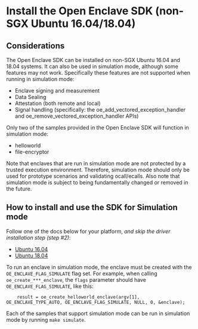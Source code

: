 # Install the Open Enclave SDK (non-SGX Ubuntu 16.04/18.04)

## Considerations
The Open Enclave SDK can be installed on non-SGX Ubuntu 16.04 and 18.04 systems. It can also be used in simulation mode, although some features may not work. Specifically these features are not supported when running in simulation mode:
- Enclave signing and measurement
- Data Sealing
- Attestation (both remote and local)
- Signal handling (specifically: the oe_add_vectored_exception_handler and oe_remove_vectored_exception_handler APIs)

Only two of the samples provided in the Open Enclave SDK will function in simulation mode:
- helloworld
- file-encryptor

Note that enclaves that are run in simulation mode are not protected by a trusted execution environment. Therefore, simulation mode should only be used for prototype scenarios and validating ocall/ecalls.
Also note that simulation mode is subject to being fundamentally changed or removed in the future.

## How to install and use the SDK for Simulation mode
Follow one of the docs below for your platform, _and skip the driver installation step (step #2)_:
- [Ubuntu 16.04](install_oe_sdk-Ubuntu_16.04.md)
- [Ubuntu 18.04](install_oe_sdk-Ubuntu_18.04.md)

To run an enclave in simulation mode, the enclave must be created with the `OE_ENCLAVE_FLAG_SIMULATE` flag set.
For example, when calling `oe_create_***_enclave`, the `flags` parameter should have `OE_ENCLAVE_FLAG_SIMULATE`, like this:
```
    result = oe_create_helloworld_enclave(argv[1], OE_ENCLAVE_TYPE_AUTO, OE_ENCLAVE_FLAG_SIMULATE, NULL, 0, &enclave);
```

Each of the samples that support simulation mode can be run in simulation mode by running `make simulate`.
